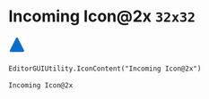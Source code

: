 # Incoming Icon@2x `32x32`
<img src="/img/Incoming%20Icon@2x.png" width=32 height=32>

``` CSharp
EditorGUIUtility.IconContent("Incoming Icon@2x")
```
```
Incoming Icon@2x
```
